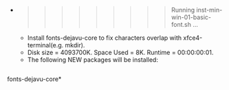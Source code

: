 * >>>>>>>>> Running inst-min-win-01-basic-font.sh ...
  * Install fonts-dejavu-core to fix characters overlap with xfce4-terminal(e.g. mkdir).
  * Disk size = 4093700K. Space Used = 8K. Runtime = 00:00:00:01.
  * The following NEW packages will be installed:
  ```bash
fonts-dejavu-core*
  ```
